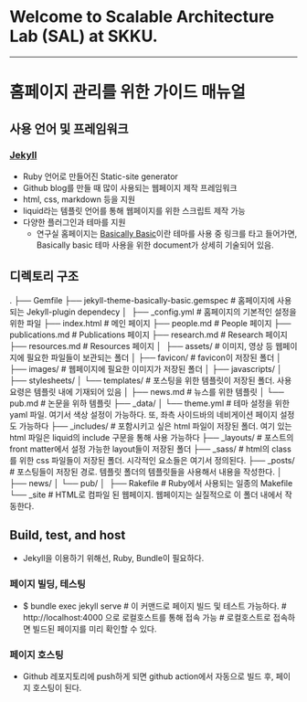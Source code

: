 # Welcome to Scalable Architecture Lab (SAL) at SKKU.

----

# 홈페이지 관리를 위한 가이드 매뉴얼

## 사용 언어 및 프레임워크

### [Jekyll](https://jekyllrb.com/)
  - Ruby 언어로 만들어진 Static-site generator
  - Github blog를 만들 때 많이 사용되는 웹페이지 제작 프레임워크
  - html, css, markdown 등을 지원
  - liquid라는 템플릿 언어를 통해 웹페이지를 위한 스크립트 제작 가능
  - 다양한 플러그인과 테마를 지원
    - 연구실 홈페이지는 [Basically Basic](https://github.com/mmistakes/jekyll-theme-basically-basic)이란 테마를 사용 중
      링크를 타고 들어가면, Basically basic 테마 사용을 위한 document가 상세히 기술되어 있음.

## 디렉토리 구조
.
├── Gemfile
├── jekyll-theme-basically-basic.gemspec  # 홈페이지에 사용되는 Jekyll-plugin dependecy
│ 
├── \_config.yml        # 홈페이지의 기본적인 설정을 위한 파일
├── index.html          # 메인 페이지
├── people.md           # People 페이지
├── publications.md     # Publications 페이지
├── research.md         # Research 페이지
├── resources.md        # Resources 페이지
│ 
├── assets/             # 이미지, 영상 등 웹페이지에 필요한 파일들이 보관되는 폴더
│   ├── favicon/				# favicon이 저장된 폴더
│   ├── images/					# 웹페이지에 필요한 이미지가 저장된 폴더
│   ├── javascripts/
│   ├── stylesheets/
│   └── templates/			# 포스팅을 위한 템플릿이 저장된 폴더. 사용 요령은 템플릿 내에 기재되어 있음
│       ├── news.md 		# 뉴스를 위한 템플릿
│       └── pub.md 			# 논문을 위하 템플릿
├── \_data/
│   └── theme.yml 			# 테마 설정을 위한 yaml 파일. 여기서 색상 설정이 가능하다. 또, 좌측 사이드바의 네비게이션 페이지 설정도 가능하다
├── \_includes/					# 포함시키고 싶은 html 파일이 저장된 폴더. 여기 있는 html 파일은 liquid의 include 구문을 통해 사용 가능하다
├── \_layouts/					# 포스트의 front matter에서 설정 가능한 layout들이 저장된 폴더
├── \_sass/							# html의 class를 위한 css 파일들이 저장된 폴더. 시각적인 요소들은 여기서 정의된다.
├── \_posts/ 						# 포스팅들이 저장된 경로. 템플릿 폴더의 템플릿들을 사용해서 내용을 작성한다.
│   ├── news/
│   └── pub/
│ 
├── Rakefile            # Ruby에서 사용되는 일종의 Makefile
└── \_site              # HTML로 컴파일 된 웹페이지. 웹페이지는 실질적으로 이 폴더 내에서 작동한다.

## Build, test, and host

- Jekyll을 이용하기 위해선, Ruby, Bundle이 필요하다.

### 페이지 빌딩, 테스팅
- $ bundle exec jekyll serve 		# 이 커맨드로 페이지 빌드 및 테스트 가능하다.
																# http://localhost:4000 으로 로컬호스트를 통해 접속 가능
																# 로컬호스트로 접속하면 빌드된 페이지를 미리 확인할 수 있다.

### 페이지 호스팅
- Github 레포지토리에 push하게 되면 github action에서 자동으로 빌드 후, 페이지 호스팅이 된다.


